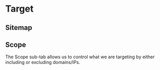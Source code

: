 # Target

## Sitemap


## Scope

The Scope sub-tab allows us to control what we are targeting by either including or excluding domains/IPs.
